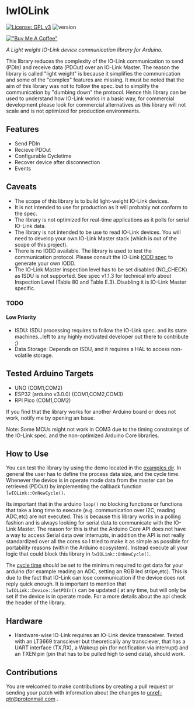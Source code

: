 # lwIOLink 

[![License: GPL v3](https://img.shields.io/badge/License-GPLv3-green.svg)](https://www.gnu.org/licenses/gpl-3.0)
![version](https://img.shields.io/badge/version-0.3.0-blue)

[!["Buy Me A Coffee"](https://www.buymeacoffee.com/assets/img/custom_images/orange_img.png)](https://www.buymeacoffee.com/unrefptr)


*A Light weight IO-Link device communication library for Arduino.*

This library reduces the complexity of the IO-Link communication to send (PDIn) and receive data (PDOut) over an IO-Link Master. The reason the library is called "light weight" is because it simplifies the communication and some of the "complex" features are missing. It must be noted that the aim of this library was not to follow the spec. but to simplify the communication by "dumbing down" the protocol. Hence this library can be used to understand how IO-Link works in a basic way, for commercial development
please look for commercial alternatives as this library will not scale and is not optimized for production environments.

## Features

- Send PDIn
- Recieve PDOut
- Configurable Cycletime
- Recover device after disconnection
- Events

## Caveats

- The scope of this library is to build light-weight IO-Link devices.
- It is not intended to use for production as it will probably not conform to the spec.
- The library is not optimized for real-time applications as it polls for serial IO-Link data.
- The library is not intended to be use to read IO-Link devices. You will need to develop your own IO-Link Master stack (which is out of the scope of this project).
- There is no IODD available. The library is used to test the communication protocol. Please consult the IO-Link [IODD spec](https://io-link.com/share/Downloads/Spec-IODD/IO_Device_Description_V1.1_Specification.zip) to generate your own IODD.
- The IO-Link Master inspection level has to be set disabled (NO_CHECK) as ISDU is not supported. See spec v1.1.3 for technical info about Inspection Level (Table 80 and Table E.3). Disabling it is IO-Link Master specific.


### TODO

#### Low Priority

- ISDU: ISDU processing requires to follow the IO-Link spec. and its state machines...left to any highly motivated developer out there to contribute ;)
- Data Storage: Depends on ISDU, and it requires a HAL to access non-volatile storage.

## Tested Arduino Targets 

* UNO                      (COM1,COM2)
* ESP32 (arduino v3.0.0)   (COM1,COM2,COM3)
* RPI Pico                 (COM1,COM2)

If you find that the library works for another Arduino board or does not work, notify me by opening an Issue.

Note: Some MCUs might not work in COM3 due to the timing constraings of the IO-Link spec. and the non-optimized Arduino Core libraries.

## How to Use

You can test the library by using the demo located in the [examples dir](https://github.com/unref-ptr/lwIOLink/tree/main/examples). In general the user has to define the process data size, and the cycle time. Whenever the device is in operate mode data from the master can be retrieved (PDOut) by implementing the callback function `lwIOLink::OnNewCycle()`. 

Its important that in the arduino `loop()` no blocking functions or functions that take a long time to execute (e.g. communication over I2C, reading ADC,etc) are not executed. This is because this library works in a polling fashion and is always looking for serial data to communicate with the IO-Link Master. The reason for this is that the
Arduino Core API does not have a way to access Serial data over interrupts, in addition the API is not really standardized over all the cores so I tried to make it as simple as possible for portability reasons (within the Arduino ecosystem). Instead execute all your logic that could block this library in `lwIOLink::OnNewCycle()`.

The [cycle time](https://github.com/unref-ptr/lwIOLink/blob/ea4fb8b749b550778cd0273a291457a5b9b49628/src/lwIOLink.hpp#L113) should be set to the minimum required to get data for your arduino (for example reading an ADC, setting an RGB led stripe,etc). This is due to the fact that IO-Link can lose communication if the device does not reply quick enough. It is important to mention that `lwIOLink::Device::SetPDIn()` can be updated ( at any time, but will only be set if the device is in operate mode. For a more details about the api check the header of the library.

## Hardware

- Hardware-wise IO-Link requires an IO-Link device transceiver. Tested with an LT3669 transciever but theoretically any transciever, that has a UART interface (TX,RX), a Wakeup pin (for notification via interrupt) and an TXEN pin (pin that has to be pulled high to send data), should work. 

## Contributions

You are welcomed to make contributions by creating a pull request or sending your patch with information about the changes to unref-ptr@protonmail.com .

